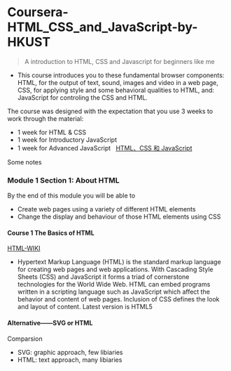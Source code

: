 # Coursera-HTML_CSS_and_JavaScript-by-HKUST
>A introduction to HTML, CSS and Javascript for beginners like me
- This course introduces you to these fundamental browser components:
HTML, for the output of text, sound, images and video in a web page,
CSS, for applying style and some behavioral qualities to HTML, and:
JavaScript for controling the CSS and HTML.

The course was designed with the expectation that you use 3 weeks to work through the material:
- 1 week for HTML & CSS
- 1 week for Introductory JavaScript
- 1 week for Advanced JavaScript
 
[HTML、CSS 和 JavaScript](https://www.coursera.org/learn/html-css-javascript/)

Some notes

### Module 1 Section 1: About HTML

By the end of this module you will be able to
- Create web pages using a variety of different HTML elements
- Change the display and behaviour of those HTML elements using CSS

#### Course 1 The Basics of HTML
[HTML-WIKI](https://en.wikipedia.org/wiki/HTML)
- Hypertext Markup Language (HTML) is the standard markup language for creating web pages and web applications. With Cascading Style Sheets (CSS) and JavaScript it forms a triad of cornerstone technologies for the World Wide Web.
HTML can embed programs written in a scripting language such as JavaScript which affect the behavior and content of web pages. Inclusion of CSS defines the look and layout of content.
Latest version is HTML5

#### Alternative——SVG or HTML
Comparsion
- SVG: graphic approach, few libiaries
- HTML: text approach, many libiaries


